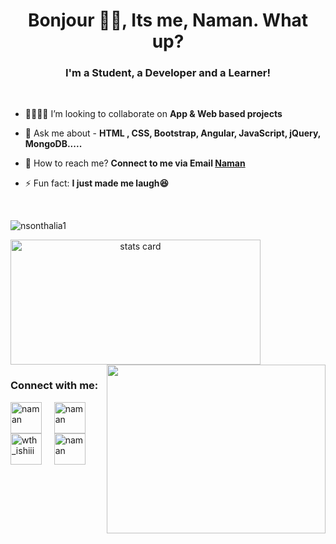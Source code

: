 <h1 align="center">Bonjour 👋🏻, Its me, Naman. What up? </h1>
<h3 align="center">I'm a Student, a Developer and a Learner!</h3>

<br>

- 🤜🏻🤛🏻 I’m looking to collaborate on **App & Web based projects**

- 💬 Ask me about - **HTML , CSS, Bootstrap, Angular, JavaScript, jQuery, MongoDB.....**

- 📧 How to reach me? **Connect to me via Email [Naman](mailto:namansonthalia5@gmail.com)**

- ⚡ Fun fact: **I just made me laugh😆**

<br>

<p align="left"> <img src="https://komarev.com/ghpvc/?username=nsonthalia1&label=Profile%20views&color=0e75b6&style=flat" alt="nsonthalia1" /></p>
<p>
<a align= "center" href="https://github.com/nsonthalia1">
  <img alt= "stats card" height="200px" width="400" src="https://github-readme-stats.vercel.app/api?username=nsonthalia1&theme=cobalt&show_icons=true&count_private=true" />
  <img align="right" height="270px" width="350" src="https://media.giphy.com/media/xUA7bdpLxQhsSQdyog/giphy.gif" /> </a>
</p>
<h3 align="left">Connect with me:</h3>
<a href="https://linkedin.com/in/nsonthalia1" target="blank"><img align="center" src="https://img.icons8.com/cute-clipart/64/000000/linkedin.png" alt="naman" height="50" width="50" /></a>&nbsp;&nbsp;&nbsp;&nbsp;
<a href="https://twitter.com/namaniyaa" target="blank"><img align="center" src="https://img.icons8.com/cute-clipart/64/000000/twitter.png" alt="naman" height="50" width="50" /></a> &nbsp;&nbsp;&nbsp;
<a href="https://instagram.com/namanxg" target="blank"><img align="center" src="https://img.icons8.com/cute-clipart/64/000000/instagram-new.png" alt="wth_ishiii" height="50" width="50" /></a> &nbsp;&nbsp;&nbsp;
<a href="https://fb.com/nsonthalia1" target="blank"><img align="center" src="https://img.icons8.com/cute-clipart/64/000000/facebook.png" alt="naman" height="50" width="50" /></a>
</p>
